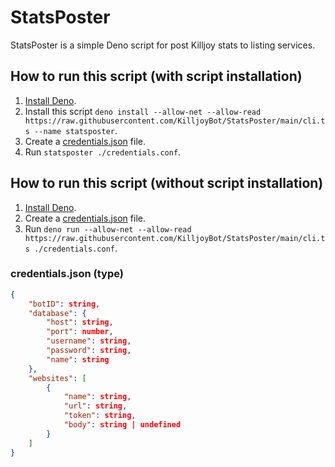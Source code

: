 # StatsPoster
 
StatsPoster is a simple Deno script for post Killjoy stats to listing services.

## How to run this script (with script installation)
1. [Install Deno](https://deno.land/#installation).
2. Install this script ``deno install --allow-net --allow-read https://raw.githubusercontent.com/KilljoyBot/StatsPoster/main/cli.ts --name statsposter``.
3. Create a [credentials.json](credentials.json.example) file.
4. Run ``statsposter ./credentials.conf``.

## How to run this script (without script installation)
1. [Install Deno](https://deno.land/#installation).
2. Create a [credentials.json](credentials.json.example) file.
3. Run ``deno run --allow-net --allow-read https://raw.githubusercontent.com/KilljoyBot/StatsPoster/main/cli.ts ./credentials.conf``.

### credentials.json (type)
```json
{
    "botID": string, 
    "database": {
        "host": string,
        "port": number,
        "username": string,
        "password": string,
        "name": string
    },
    "websites": [
        {
            "name": string,
            "url": string,
            "token": string,
            "body": string | undefined
        }
    ]
}
```
